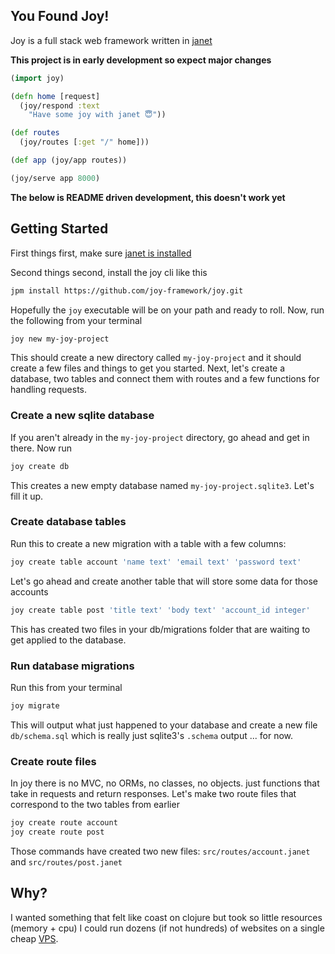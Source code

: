 ## You Found Joy!

Joy is a full stack web framework written in [janet](https://github.com/janet-lang/janet)

**This project is in early development so expect major changes**

```clojure
(import joy)

(defn home [request]
  (joy/respond :text
    "Have some joy with janet 😇"))

(def routes
  (joy/routes [:get "/" home]))

(def app (joy/app routes))

(joy/serve app 8000)
```

**The below is README driven development, this doesn't work yet**

## Getting Started

First things first, make sure [janet is installed](https://janet-lang.org/docs/index.html)

Second things second, install the joy cli like this

```sh
jpm install https://github.com/joy-framework/joy.git
```

Hopefully the `joy` executable will be on your path and ready to roll. Now, run the following from your terminal

```sh
joy new my-joy-project
```

This should create a new directory called `my-joy-project` and it should create a few files and things
to get you started. Next, let's create a database, two tables and connect them with routes and a few functions for handling requests.

### Create a new sqlite database

If you aren't already in the `my-joy-project` directory, go ahead and get in there. Now run

```sh
joy create db
```

This creates a new empty database named `my-joy-project.sqlite3`. Let's fill it up.

### Create database tables

Run this to create a new migration with a table with a few columns:

```sh
joy create table account 'name text' 'email text' 'password text'
```

Let's go ahead and create another table that will store some data for those accounts

```sh
joy create table post 'title text' 'body text' 'account_id integer'
```

This has created two files in your db/migrations folder that are waiting to get applied to the database.

### Run database migrations

Run this from your terminal

```sh
joy migrate
```

This will output what just happened to your database and create a new file `db/schema.sql` which is really just sqlite3's `.schema` output ... for now.

### Create route files

In joy there is no MVC, no ORMs, no classes, no objects. just functions that take in requests and return responses. Let's make two route files that correspond to the two tables from earlier

```sh
joy create route account
joy create route post
```

Those commands have created two new files: `src/routes/account.janet` and `src/routes/post.janet`

## Why?

I wanted something that felt like coast on clojure but took so little resources (memory + cpu) I could run dozens (if not hundreds) of websites on a single cheap [VPS]().
